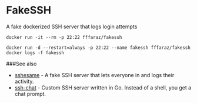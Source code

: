# FakeSSH
A fake dockerized SSH server that logs login attempts

```
docker run -it --rm -p 22:22 fffaraz/fakessh
```

```
docker run -d --restart=always -p 22:22 --name fakessh fffaraz/fakessh
docker logs -f fakessh
```

###See also

* [sshesame](https://github.com/jaksi/sshesame) - A fake SSH server that lets everyone in and logs their activity.
* [ssh-chat](https://github.com/shazow/ssh-chat) - Custom SSH server written in Go. Instead of a shell, you get a chat prompt.
